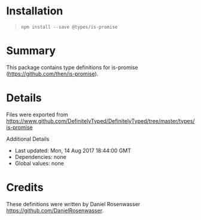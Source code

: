 # Installation
> `npm install --save @types/is-promise`

# Summary
This package contains type definitions for is-promise (https://github.com/then/is-promise).

# Details
Files were exported from https://www.github.com/DefinitelyTyped/DefinitelyTyped/tree/master/types/is-promise

Additional Details
 * Last updated: Mon, 14 Aug 2017 18:44:00 GMT
 * Dependencies: none
 * Global values: none

# Credits
These definitions were written by Daniel Rosenwasser <https://github.com/DanielRosenwasser>.

